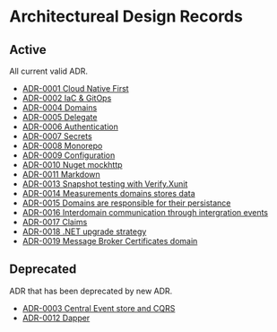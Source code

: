# Architectureal Design Records

## Active

All current valid ADR.

- [ADR-0001 Cloud Native First](0001-cloud-native.md)
- [ADR-0002 IaC & GitOps](0002-gitops.md)
- [ADR-0004 Domains](0004-domains.md)
- [ADR-0005 Delegate](0005-delegation.md)
- [ADR-0006 Authentication](0006-authentication.md)
- [ADR-0007 Secrets](0007-secret-storage.md)
- [ADR-0008 Monorepo](0008-monorepo.md)
- [ADR-0009 Configuration](0009-configuration.md)
- [ADR-0010 Nuget mockhttp](0010-nuget-mockhttp.md)
- [ADR-0011 Markdown](0011-markdown.md)
- [ADR-0013 Snapshot testing with Verify.Xunit](0013-nuget-verify.xunit.md)
- [ADR-0014 Measurements domains stores data](0014-measurements-domain-data.md)
- [ADR-0015 Domains are responsible for their persistance](0015-domains-responsible-for-persistance.md)
- [ADR-0016 Interdomain communication through intergration events](0016-interdomain-integration-events.md)
- [ADR-0017 Claims](0017-claims.md)
- [ADR-0018 .NET upgrade strategy](0018-.net-upgrade-strategy.md)
- [ADR-0019 Message Broker Certificates domain](0019-PROPOSAL-message-broker.md)

## Deprecated

ADR that has been deprecated by new ADR.

- [ADR-0003 Central Event store and CQRS](0003-event-store.md)
- [ADR-0012 Dapper](0012-nuget-dapper.md)
